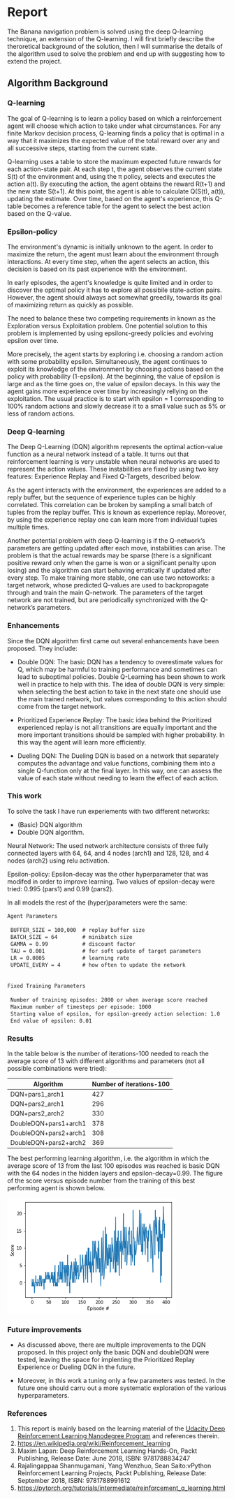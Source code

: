 # Report 

The Banana navigation problem is solved using the deep Q-learning technique, an extension of the Q-learning.
I will first briefly describe the theroretical background of the solution, then I will summarise the details of the algorithm used to solve the problem and end up with suggesting how to extend the project. 

## Algorithm Background

### Q-learning

The goal of Q-learning is to learn a policy based on which a reinforcement agent will choose which action to take under what circumstances. For any finite Markov decision process, Q-learning finds a policy that is optimal in a way that it maximizes the expected value of the total reward over any and all successive steps, starting from the current state. 

Q-learning uses a table to store the maximum expected future rewards for each action-state pair. At each step t, the agent observes the current state S(t) of the environment and, using the π policy, selects and executes the action a(t). By executing the action, the agent obtains the reward R(t+1) and the new state S(t+1). At this point, the agent is able to calculate Q(S(t), a(t)), updating the estimate. Over time, based on the agent's experience, this Q-table becomes a reference table for the agent to select the best action based on the Q-value.


### Epsilon-policy
The environment's dynamic is initially unknown to the agent. In order to maximize the return, the agent must learn about the environment through interactions. At every time step, when the agent selects an action, this decision is based on its past experience with the environment. 

In early episodes, the agent's knowledge is quite limited and in order to discover the optimal policy it has to explore all possibile state-action pairs. However, the agent should always act somewhat greedily, towards its goal of maximizing return as quickly as possible. 

The need to balance these two competing requirements in known as the Exploration versus Exploitation problem. One potential solution to this problem is implemented by using epsilonϵ-greedy policies and evolving epsilon over time.

More precisely, the agent starts by exploring i.e. choosing a random action with some probability epsilon. Simultaneously, the agent continues to exploit its knowledge of the environment by choosing actions based on the policy with probability (1-epsilon). At the beginning, the value of epsilon is large and as the time goes on, the value of epsilon decays. In this way the agent gains more experience over time by increasingly rellying on the exploitation. The usual practice is to start with epsilon = 1 corresponding to 100% random actions and slowly decrease it to a small value such as 5% or less of random actions. 


### Deep Q-learning

The Deep Q-Learning (DQN) algorithm represents the optimal action-value function as a neural network instead of a table. It turns out that reinforcement learning is very unstable when neural networks are used to represent the action values. These instabilities are fixed by using two key features:
    Experience Replay and Fixed Q-Targets, described below.
 

As the agent interacts with the environment, the experiences are added to a reply buffer, but the sequence of experience tuples can be highly correlated. This correlation can be broken by sampling a small batch of tuples from the replay buffer. This is  known as experience replay. Moreover, by using the experience replay one can learn more from individual tuples multiple times.

   
Another potential problem with deep Q-learning is if the Q-network’s parameters are getting updated after each move, instabilities can arise. The problem is that the actual rewards may be sparse (there is a significant positive reward only when the game is won or a significant penalty upon losing) and the algorithm can start behaving erratically if updated after every step. To make training more stable, one can use two netoworks: a target network, whose predicted Q-values are used to backpropagate through and train the main Q-network. The parameters of the target network are not trained, but are periodically synchronized with the Q-network’s parameters. 


### Enhancements 

Since the DQN algorithm first came out several enhancements have been proposed. 
They include:
- Double DQN: 
The basic DQN has a tendency to overestimate values for Q, which may be harmful to training performance and sometimes can lead to suboptimal policies. Double Q-Learning has been shown to work well in practice to help with this. The idea of double DQN is very simple: when selecting the best action to take in the next state one should use the main trained network, but values corresponding to this action should come from the target network. 

- Prioritized Experience Replay:
The basic idea behind the Prioritized experienced replay is not all transitions are equally important and the more important transitions should be sampled with higher probability. In this way the agent will learn more efficiently. 

- Dueling DQN:
The Dueling DQN is based on a network that separately computes the advantage and value functions, combining them into a single Q-function only at the final layer. In this way, one can assess the value of each state without needing to learn the effect of each action.



### This work

To solve the task I have run experiements with two different networks: 
- (Basic) DQN algorithm 
- Double DQN algorithm.


Neural Network: 
The used network architecture consists of three fully connected layers with 64, 64, and 4 nodes (arch1) and 128, 128, and 4 nodes (arch2) using relu activation.


Epsilon-policy: 
Epsilon-decay was the other hyperparameter that was modifed in order to improve learning. Two values of epsilon-decay were tried: 0.995 (pars1) and 0.99 (pars2).

In all models the rest of the (hyper)parameters were the same:

    Agent Parameters

     BUFFER_SIZE = 100,000  # replay buffer size
     BATCH_SIZE = 64        # minibatch size
     GAMMA = 0.99           # discount factor
     TAU = 0.001            # for soft update of target parameters
     LR = 0.0005            # learning rate 
     UPDATE_EVERY = 4       # how often to update the network   


    Fixed Training Parameters

     Number of training episodes: 2000 or when average score reached
     Maximum number of timesteps per episode: 1000
     Starting value of epsilon, for epsilon-greedy action selection: 1.0
     End value of epsilon: 0.01
        

### Results

In the table below is the number of iterations-100 needed to reach the average score of 13 with different algorithms and parameters (not all possible combinations were tried): 

| Algorithm | Number of iterations-100 |
| --- | --- | 
| DQN+pars1_arch1 | 427 |
| DQN+pars2_arch1 | 296 |
| DQN+pars2_arch2 | 330 |
| DoubleDQN+pars1+arch1 | 378 |
| DoubleDQN+pars2+arch1 | 308 |
| DoubleDQN+pars2+arch2 | 369 |
 

The best performing learning algorithm, i.e. the algorithm in which the average score of 13 from the last 100 episodes was reached is basic DQN with the 64 nodes in the hidden layers and epsilon-decay=0.99. The figure of the score versus episode number from the training  of this best performing agent is shown below.

![alt text](ScoreVsEpisode_Best.png)

### Future improvements

- As discussed above, there are multiple improvements to the DQN proposed. In this project only the basic DQN and doubleDQN were tested, leaving the space for implenting the Prioritized Replay Experience or Dueling DQN in the future. 

- Moreover, in this work a tuning only a few parameters was tested. In the future one should carru out a more systematic exploration of the various hyperparameters.

### References

1. This report is mainly based on the learning material of the [Udacity Deep Reinforcement Learning Nanodegree Program](https://eu.udacity.com/course/deep-reinforcement-learning-nanodegree--nd893) and references therein.
2. https://en.wikipedia.org/wiki/Reinforcement_learning
3. Maxim Lapan: Deep Reinforcement Learning Hands-On, Packt Publishing, Release Date: June 2018, 
ISBN: 9781788834247
4. Rajalingappaa Shanmugamani, Yang Wenzhuo, Sean Saito:vPython Reinforcement Learning Projects, Packt Publishing, Release Date: September 2018, ISBN: 9781788991612
5. https://pytorch.org/tutorials/intermediate/reinforcement_q_learning.html
